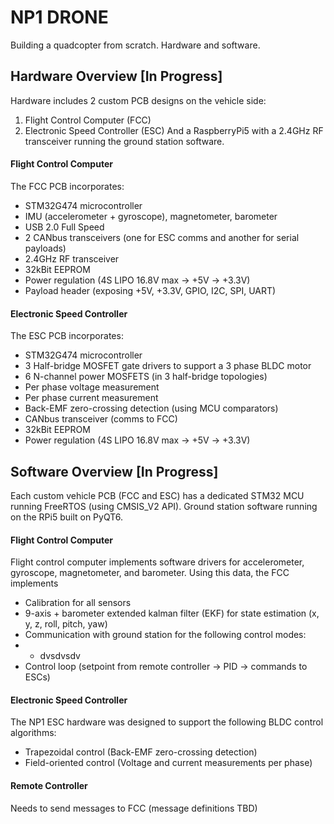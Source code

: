 # NP1 DRONE
Building a quadcopter from scratch. Hardware and software.
## Hardware Overview [In Progress]
Hardware includes 2 custom PCB designs on the vehicle side: 
1. Flight Control Computer (FCC)
2. Electronic Speed Controller (ESC)
And a RaspberryPi5 with a 2.4GHz RF transceiver running the ground station software.
#### Flight Control Computer
The FCC PCB incorporates:
- STM32G474 microcontroller
- IMU (accelerometer + gyroscope), magnetometer, barometer
- USB 2.0 Full Speed
- 2 CANbus transceivers (one for ESC comms and another for serial payloads)
- 2.4GHz RF transceiver
- 32kBit EEPROM
- Power regulation (4S LIPO 16.8V max -> +5V -> +3.3V)
- Payload header (exposing +5V, +3.3V, GPIO, I2C, SPI, UART)
#### Electronic Speed Controller
The ESC PCB incorporates:
- STM32G474 microcontroller
- 3 Half-bridge MOSFET gate drivers to support a 3 phase BLDC motor
- 6 N-channel power MOSFETS (in 3 half-bridge topologies)
- Per phase voltage measurement
- Per phase current measurement
- Back-EMF zero-crossing detection (using MCU comparators)
- CANbus transceiver (comms to FCC)
- 32kBit EEPROM
- Power regulation (4S LIPO 16.8V max -> +5V -> +3.3V)

## Software Overview [In Progress]
Each custom vehicle PCB (FCC and ESC) has a dedicated STM32 MCU running FreeRTOS (using CMSIS_V2 API). Ground station software running on the RPi5 built on PyQT6.
#### Flight Control Computer
Flight control computer implements software drivers for accelerometer, gyroscope, magnetometer, and barometer. Using this data, the FCC implements
- Calibration for all sensors
- 9-axis + barometer extended kalman filter (EKF) for state estimation (x, y, z, roll, pitch, yaw)
- Communication with ground station for the following control modes:
- - dvsdvsdv
- Control loop (setpoint from remote controller -> PID -> commands to ESCs)
#### Electronic Speed Controller
The NP1 ESC hardware was designed to support the following BLDC control algorithms:
- Trapezoidal control (Back-EMF zero-crossing detection)
- Field-oriented control (Voltage and current measurements per phase)
#### Remote Controller
Needs to send messages to FCC (message definitions TBD)


